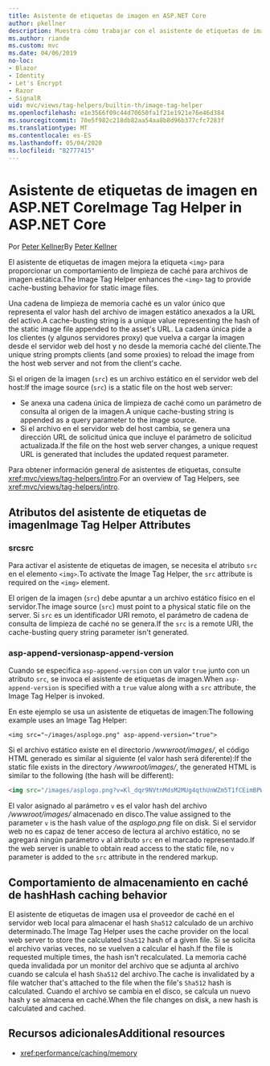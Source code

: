 ```yaml
---
title: Asistente de etiquetas de imagen en ASP.NET Core
author: pkellner
description: Muestra cómo trabajar con el asistente de etiquetas de imagen.
ms.author: riande
ms.custom: mvc
ms.date: 04/06/2019
no-loc:
- Blazor
- Identity
- Let's Encrypt
- Razor
- SignalR
uid: mvc/views/tag-helpers/builtin-th/image-tag-helper
ms.openlocfilehash: e1e3566f09c44d70650fa1f21e1921e76e46d384
ms.sourcegitcommit: 70e5f982c218db82aa54aa8b8d96b377cfc7283f
ms.translationtype: MT
ms.contentlocale: es-ES
ms.lasthandoff: 05/04/2020
ms.locfileid: "82777415"
---
```

# <a name="image-tag-helper-in-aspnet-core"></a><span data-ttu-id="fa8bd-103">Asistente de etiquetas de imagen en ASP.NET Core</span><span class="sxs-lookup"><span data-stu-id="fa8bd-103">Image Tag Helper in ASP.NET Core</span></span>

<span data-ttu-id="fa8bd-104">Por [Peter Kellner](https://peterkellner.net)</span><span class="sxs-lookup"><span data-stu-id="fa8bd-104">By [Peter Kellner](https://peterkellner.net)</span></span>

<span data-ttu-id="fa8bd-105">El asistente de etiquetas de imagen mejora la etiqueta `<img>` para proporcionar un comportamiento de limpieza de caché para archivos de imagen estática.</span><span class="sxs-lookup"><span data-stu-id="fa8bd-105">The Image Tag Helper enhances the `<img>` tag to provide cache-busting behavior for static image files.</span></span>

<span data-ttu-id="fa8bd-106">Una cadena de limpieza de memoria caché es un valor único que representa el valor hash del archivo de imagen estático anexados a la URL del activo.</span><span class="sxs-lookup"><span data-stu-id="fa8bd-106">A cache-busting string is a unique value representing the hash of the static image file appended to the asset's URL.</span></span> <span data-ttu-id="fa8bd-107">La cadena única pide a los clientes (y algunos servidores proxy) que vuelva a cargar la imagen desde el servidor web del host y no desde la memoria caché del cliente.</span><span class="sxs-lookup"><span data-stu-id="fa8bd-107">The unique string prompts clients (and some proxies) to reload the image from the host web server and not from the client's cache.</span></span>

<span data-ttu-id="fa8bd-108">Si el origen de la imagen (`src`) es un archivo estático en el servidor web del host:</span><span class="sxs-lookup"><span data-stu-id="fa8bd-108">If the image source (`src`) is a static file on the host web server:</span></span>

* <span data-ttu-id="fa8bd-109">Se anexa una cadena única de limpieza de caché como un parámetro de consulta al origen de la imagen.</span><span class="sxs-lookup"><span data-stu-id="fa8bd-109">A unique cache-busting string is appended as a query parameter to the image source.</span></span>
* <span data-ttu-id="fa8bd-110">Si el archivo en el servidor web del host cambia, se genera una dirección URL de solicitud única que incluye el parámetro de solicitud actualizada.</span><span class="sxs-lookup"><span data-stu-id="fa8bd-110">If the file on the host web server changes, a unique request URL is generated that includes the updated request parameter.</span></span>

<span data-ttu-id="fa8bd-111">Para obtener información general de asistentes de etiquetas, consulte <xref:mvc/views/tag-helpers/intro>.</span><span class="sxs-lookup"><span data-stu-id="fa8bd-111">For an overview of Tag Helpers, see <xref:mvc/views/tag-helpers/intro>.</span></span>

## <a name="image-tag-helper-attributes"></a><span data-ttu-id="fa8bd-112">Atributos del asistente de etiquetas de imagen</span><span class="sxs-lookup"><span data-stu-id="fa8bd-112">Image Tag Helper Attributes</span></span>

### <a name="src"></a><span data-ttu-id="fa8bd-113">src</span><span class="sxs-lookup"><span data-stu-id="fa8bd-113">src</span></span>

<span data-ttu-id="fa8bd-114">Para activar el asistente de etiquetas de imagen, se necesita el atributo `src` en el elemento `<img>`.</span><span class="sxs-lookup"><span data-stu-id="fa8bd-114">To activate the Image Tag Helper, the `src` attribute is required on the `<img>` element.</span></span>

<span data-ttu-id="fa8bd-115">El origen de la imagen (`src`) debe apuntar a un archivo estático físico en el servidor.</span><span class="sxs-lookup"><span data-stu-id="fa8bd-115">The image source (`src`) must point to a physical static file on the server.</span></span> <span data-ttu-id="fa8bd-116">Si `src` es un identificador URI remoto, el parámetro de cadena de consulta de limpieza de caché no se genera.</span><span class="sxs-lookup"><span data-stu-id="fa8bd-116">If the `src` is a remote URI, the cache-busting query string parameter isn't generated.</span></span>

### <a name="asp-append-version"></a><span data-ttu-id="fa8bd-117">asp-append-version</span><span class="sxs-lookup"><span data-stu-id="fa8bd-117">asp-append-version</span></span>

<span data-ttu-id="fa8bd-118">Cuando se especifica `asp-append-version` con un valor `true` junto con un atributo `src`, se invoca el asistente de etiquetas de imagen.</span><span class="sxs-lookup"><span data-stu-id="fa8bd-118">When `asp-append-version` is specified with a `true` value along with a `src` attribute, the Image Tag Helper is invoked.</span></span>

<span data-ttu-id="fa8bd-119">En este ejemplo se usa un asistente de etiquetas de imagen:</span><span class="sxs-lookup"><span data-stu-id="fa8bd-119">The following example uses an Image Tag Helper:</span></span>

```cshtml
<img src="~/images/asplogo.png" asp-append-version="true">
```

<span data-ttu-id="fa8bd-120">Si el archivo estático existe en el directorio */wwwroot/images/*, el código HTML generado es similar al siguiente (el valor hash será diferente):</span><span class="sxs-lookup"><span data-stu-id="fa8bd-120">If the static file exists in the directory */wwwroot/images/*, the generated HTML is similar to the following (the hash will be different):</span></span>

```html
<img src="/images/asplogo.png?v=Kl_dqr9NVtnMdsM2MUg4qthUnWZm5T1fCEimBPWDNgM">
```

<span data-ttu-id="fa8bd-121">El valor asignado al parámetro `v` es el valor hash del archivo */wwwroot/images/* almacenado en disco.</span><span class="sxs-lookup"><span data-stu-id="fa8bd-121">The value assigned to the parameter `v` is the hash value of the *asplogo.png* file on disk.</span></span> <span data-ttu-id="fa8bd-122">Si el servidor web no es capaz de tener acceso de lectura al archivo estático, no se agregará ningún parámetro `v` al atributo `src` en el marcado representado.</span><span class="sxs-lookup"><span data-stu-id="fa8bd-122">If the web server is unable to obtain read access to the static file, no `v` parameter is added to the `src` attribute in the rendered markup.</span></span>

## <a name="hash-caching-behavior"></a><span data-ttu-id="fa8bd-123">Comportamiento de almacenamiento en caché de hash</span><span class="sxs-lookup"><span data-stu-id="fa8bd-123">Hash caching behavior</span></span>

<span data-ttu-id="fa8bd-124">El asistente de etiquetas de imagen usa el proveedor de caché en el servidor web local para almacenar el hash `Sha512` calculado de un archivo determinado.</span><span class="sxs-lookup"><span data-stu-id="fa8bd-124">The Image Tag Helper uses the cache provider on the local web server to store the calculated `Sha512` hash of a given file.</span></span> <span data-ttu-id="fa8bd-125">Si se solicita el archivo varias veces, no se vuelven a calcular el hash.</span><span class="sxs-lookup"><span data-stu-id="fa8bd-125">If the file is requested multiple times, the hash isn't recalculated.</span></span> <span data-ttu-id="fa8bd-126">La memoria caché queda invalidada por un monitor del archivo que se adjunta al archivo cuando se calcula el hash `Sha512` del archivo.</span><span class="sxs-lookup"><span data-stu-id="fa8bd-126">The cache is invalidated by a file watcher that's attached to the file when the file's `Sha512` hash is calculated.</span></span> <span data-ttu-id="fa8bd-127">Cuando el archivo se cambia en el disco, se calcula un nuevo hash y se almacena en caché.</span><span class="sxs-lookup"><span data-stu-id="fa8bd-127">When the file changes on disk, a new hash is calculated and cached.</span></span>

## <a name="additional-resources"></a><span data-ttu-id="fa8bd-128">Recursos adicionales</span><span class="sxs-lookup"><span data-stu-id="fa8bd-128">Additional resources</span></span>

* <xref:performance/caching/memory>
